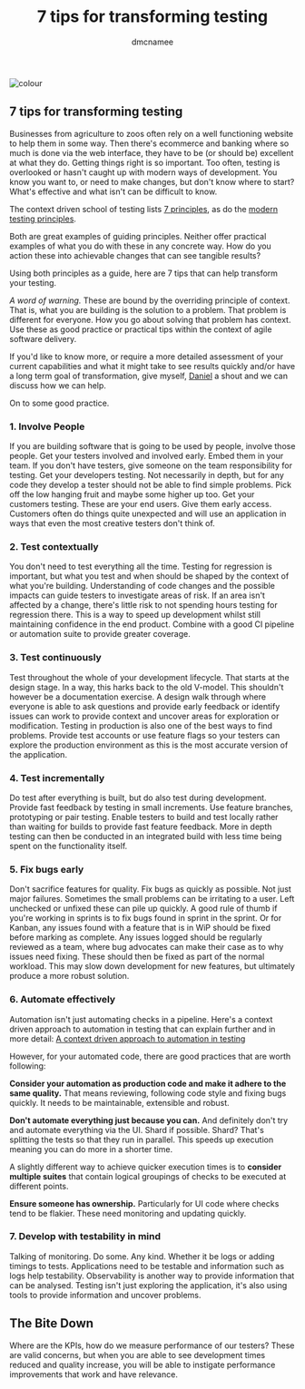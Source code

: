 ﻿---
author: dmcnamee
title: 7 tips for transforming testing
summary: For businesses that are transforming their development practices, testing, as ever is either overlooked, or the last thing to get a makeover. So how do you go about providing real value with changes to your testing practices.
image: "dmcnamee/assets/transform-flowers.jpg"
tags:
  - transformation
  - testing
  - delivery
  - communication
  - chat
  - problems
categories:
  - Testing
layout: default_post
---

<img src="{{ site.baseurl }}/dmcnamee/assets/transform-colour.jpg" alt="colour" title="colour">

## 7 tips for transforming testing

Businesses from agriculture to zoos often rely on a well functioning website to help them in some way. Then there's ecommerce and banking where so much is done via the web interface, they have to be (or should be) excellent at what they do. 
Getting things right is so important. Too often, testing is overlooked or hasn't caught up with modern ways of development. You know you want to, or need to make changes, but don't know where to start? What's effective and what isn't can be difficult to know.

The context driven school of testing lists [7 principles](https://context-driven-testing.com/), as do the [modern testing principles](https://www.ministryoftesting.com/dojo/lessons/modern-testing-principles).

Both are great examples of guiding principles. Neither offer practical examples of what you do with these in any concrete way. How do you action these into achievable changes that can see tangible results?

Using both principles as a guide, here are 7 tips that can help transform your testing.

*A word of warning.* These are bound by the overriding principle of context. That is, what you are building is the solution to a problem. That problem is different for everyone. How you go about solving that problem has context. Use these as good practice or practical tips within the context of agile software delivery. 

If you'd like to know more, or require a more detailed assessment of your current capabilities and what it might take to see results quickly and/or have a long term goal of transformation, give myself, [Daniel](mailto:dmcnamee@scottlogic.com) a shout and we can discuss how we can help.

On to some good practice.

### 1. Involve People
If you are building software that is going to be used by people, involve those people. 
Get your testers involved and involved early. Embed them in your team. If you don't have testers, give someone on the team responsibility for testing. 
Get your developers testing. Not necessarily in depth, but for any code they develop a tester should not be able to find simple problems. Pick off the low hanging fruit and maybe some higher up too.
Get your customers testing. These are your end users. Give them early access. Customers often do things quite unexpected and will use an application in ways that even the most creative testers don't think of.

### 2. Test contextually
You don't need to test everything all the time. Testing for regression is important, but what you test and when should be shaped by the context of what you're building. Understanding of code changes and the possible impacts can guide testers to investigate areas of risk. If an area isn't affected by a change, there's little risk to not spending hours testing for regression there.
This is a way to speed up development whilst still maintaining confidence in the end product. Combine with a good CI pipeline or automation suite to provide greater coverage. 

### 3. Test continuously
Test throughout the whole of your development lifecycle. That starts at the design stage. In a way, this harks back to the old V-model. This shouldn't however be a documentation exercise.  A design walk through where everyone is able to ask questions and provide early feedback or identify issues can work to provide context and uncover areas for exploration or modification. 
Testing in production is also one of the best ways to find problems. Provide test accounts or use feature flags so your testers can explore the production environment as this is the most accurate version of the application.

### 4. Test incrementally
Do test after everything is built, but do also test during development. Provide fast feedback by testing in small increments. Use feature branches, prototyping or pair testing. Enable testers to build and test locally rather than waiting for builds to provide fast feature feedback. More in depth testing can then be conducted in an integrated build with less time being spent on the functionality itself.

### 5. Fix bugs early
Don't sacrifice features for quality. Fix bugs as quickly as possible. Not just major failures. Sometimes the small problems can be irritating to a user. Left unchecked or unfixed these can pile up quickly. 
A good rule of thumb if you're working in sprints is to fix bugs found in sprint in the sprint. Or for Kanban, any issues found with a feature that is in WiP should be fixed before marking as complete.
Any issues logged should be regularly reviewed as a team, where bug advocates can make their case as to why issues need fixing. These should then be fixed as part of the normal workload. This may slow down development for new features, but ultimately produce a more robust solution. 

### 6. Automate effectively
Automation isn't just automating checks in a pipeline. Here's a context driven approach to automation in testing that can explain further and in more detail: [A context driven approach to automation in testing](https://www.satisfice.com/download/a-context-driven-approach-to-automation-in-testing)

However, for your automated code, there are good practices that are worth following:

**Consider your automation as production code and make it adhere to the same quality.** That means reviewing, following code style and fixing bugs quickly. It needs to be maintainable, extensible and robust. 

**Don't automate everything just because you can.** And definitely don't try and automate everything via the UI. 
Shard if possible. Shard? That's splitting the tests so that they run in parallel. This speeds up execution meaning you can do more in a shorter time.

A slightly different way to achieve quicker execution times is to **consider multiple suites** that contain logical groupings of checks to be executed at different points.

**Ensure someone has ownership.** Particularly for UI code where checks tend to be flakier. These need monitoring and updating quickly. 

### 7. Develop with testability in mind
Talking of monitoring. Do some. Any kind. Whether it be logs or adding timings to tests. Applications need to be testable and information such as logs help testability. Observability is another way to provide information that can be analysed. Testing isn't just exploring the application, it's also using tools to provide information and uncover problems. 

## The Bite Down
Where are the KPIs, how do we measure performance of our testers? These are valid concerns, but when you are able to see development times reduced and quality increase, you will be able to instigate performance improvements that work and have relevance. 
